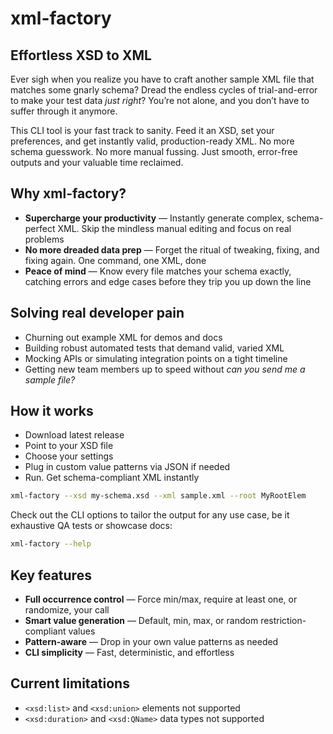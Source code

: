 # xml-factory
## Effortless XSD to XML
Ever sigh when you realize you have to craft another sample XML file that matches some gnarly schema? Dread the endless 
cycles of trial-and-error to make your test data *just right*? You’re not alone, and you don’t have to suffer through it
anymore.

This CLI tool is your fast track to sanity. Feed it an XSD, set your preferences, and get instantly valid, 
production-ready XML. No more schema guesswork. No more manual fussing. Just smooth, error-free outputs and your 
valuable time reclaimed.

## Why xml-factory?
- **Supercharge your productivity** — Instantly generate complex, schema-perfect XML. Skip the mindless manual editing 
and focus on real problems
- **No more dreaded data prep** — Forget the ritual of tweaking, fixing, and fixing again. One command, one XML, done
- **Peace of mind** — Know every file matches your schema exactly, catching errors and edge cases before they trip you 
up down the line

## Solving real developer pain
- Churning out example XML for demos and docs
- Building robust automated tests that demand valid, varied XML
- Mocking APIs or simulating integration points on a tight timeline
- Getting new team members up to speed without *can you send me a sample file?*

## How it works
- Download latest release
- Point to your XSD file
- Choose your settings
- Plug in custom value patterns via JSON if needed
- Run. Get schema-compliant XML instantly

```bash
xml-factory --xsd my-schema.xsd --xml sample.xml --root MyRootElem
```

Check out the CLI options to tailor the output for any use case, be it exhaustive QA tests or showcase docs:

```bash
xml-factory --help
```

## Key features
- **Full occurrence control** — Force min/max, require at least one, or randomize, your call
- **Smart value generation** — Default, min, max, or random restriction-compliant values
- **Pattern-aware** — Drop in your own value patterns as needed
- **CLI simplicity** — Fast, deterministic, and effortless

## Current limitations
- `<xsd:list>` and `<xsd:union>` elements not supported
- `<xsd:duration>` and `<xsd:QName>` data types not supported
